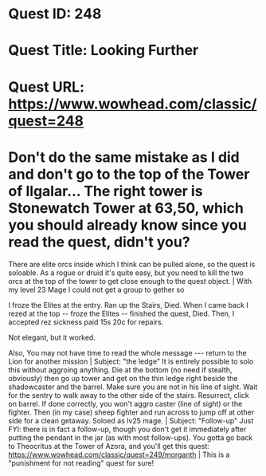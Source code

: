 # Quest ID: 248
# Quest Title: Looking Further
# Quest URL: https://www.wowhead.com/classic/quest=248
# Don't do the same mistake as I did and don't go to the top of the Tower of Ilgalar... The right tower is Stonewatch Tower at 63,50, which you should already know since you read the quest, didn't you?

There are elite orcs inside which I think can be pulled alone, so the quest is soloable. As a rogue or druid it's quite easy, but you need to kill the two orcs at the top of the tower to get close enough to the quest object. | With my level 23 Mage I could not get a group to gether so

I froze the Elites at the entry. Ran up the Stairs, Died. When I came back I rezed at the top -- froze the Elites -- finished the quest, Died. Then, I accepted rez sickness paid 15s 20c for repairs.

Not elegant, but it worked.

Also, You may not have time to read the whole message --- return to the Lion for another mission | Subject: "the ledge"
It is entirely possible to solo this without aggroing anything. Die at the bottom (no need if stealth, obviously) then go up tower and get on the thin ledge right beside the shadowcaster and the barrel. Make sure you are not in his line of sight. Wait for the sentry to walk away to the other side of the stairs. Resurrect, click on barrel. If done correctly, you won't aggro caster (line of sight) or the fighter. Then (in my case) sheep fighter and run across to jump off at other side for a clean getaway. Soloed as lv25 mage. | Subject: "Follow-up"
Just FYI: there is in fact a follow-up, though you don't get it immediately after putting the pendant in the jar (as with most follow-ups). You gotta go back to Theocritus at the Tower of Azora, and you'll get this quest:
https://www.wowhead.com/classic/quest=249/morganth | This is a "punishment for not reading" quest for sure!